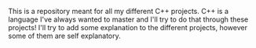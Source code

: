 This is a repository meant for all my different C++ projects.
C++ is a language I've always wanted to master and I'll try to do that through these projects!
I'll try to add some explanation to the different projects, however some of them are self explanatory.
